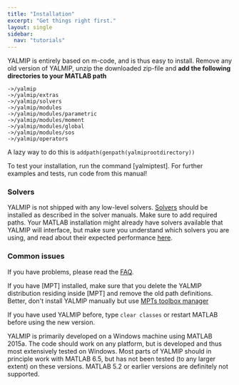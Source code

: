 ```yaml
---
title: "Installation"
excerpt: "Get things right first."
layout: single
sidebar:
  nav: "tutorials"
---
```


YALMIP is entirely based on m-code, and is thus easy to install. Remove any old version of YALMIP, unzip the downloaded zip-file  and **add the following directories to your MATLAB path**

````
->/yalmip
->/yalmip/extras
->/yalmip/solvers
->/yalmip/modules
->/yalmip/modules/parametric
->/yalmip/modules/moment
->/yalmip/modules/global
->/yalmip/modules/sos
->/yalmip/operators
````

A lazy way to do this is `addpath(genpath(yalmiprootdirectory))`

To test your installation, run the command [yalmiptest]. For further examples and tests, run code from this manual!

### Solvers

YALMIP is not shipped with any low-level solvers. [Solvers](/yalmip/solvers) should be installed as described in the solver manuals. Make sure to add required paths. Your MATLAB installation might already have solvers available that YALMIP will interface, but make sure you understand which solvers you are using, and read about their expected performance [here](/yalmip/solvers).

### Common issues

If you have problems, please read the [FAQ](yalmip/faq).

If you have [MPT] installed, make sure that you delete the YALMIP distribution residing inside [MPT] and remove the old path definitions. Better, don't install YALMIP manually but use [MPTs toolbox manager](http://tbxmanager.com)

If you have used YALMIP before, type `clear classes` or restart MATLAB before using the new version.

YALMIP is primarily developed on a Windows machine using MATLAB 2015a. The code should work on any platform, but is developed and thus most extensively tested on Windows. Most parts of YALMIP should in principle work with MATLAB 6.5, but has not been tested (to any larger extent) on these versions. MATLAB 5.2 or earlier versions are definitely not supported.
